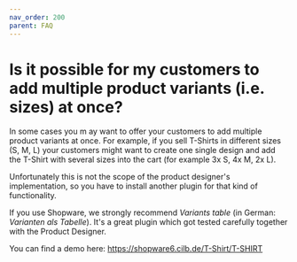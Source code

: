 ```yaml
---
nav_order: 200
parent: FAQ
---
```


# Is it possible for my customers to add multiple product variants (i.e. sizes) at once?

In some cases you m ay want to offer your customers to add multiple product variants at once.
For example, if you sell T-Shirts in different sizes (S, M, L) your customers might want to create
one single design and add the T-Shirt with several sizes into the cart (for example 3x S, 4x M, 2x L).

Unfortunately this is not the scope of the product designer's implementation, so you have to install another plugin
for that kind of functionality.

If you use Shopware, we strongly recommend _Variants table_ (in German: _Varianten als Tabelle_). It's
a great plugin which got tested carefully together with the Product Designer.

You can find a demo here:
https://shopware6.cilb.de/T-Shirt/T-SHIRT

